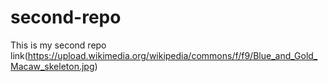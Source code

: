 # second-repo
This is my second repo
link(https://upload.wikimedia.org/wikipedia/commons/f/f9/Blue_and_Gold_Macaw_skeleton.jpg)

